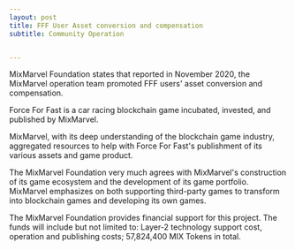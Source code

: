 ```yaml
---
layout: post
title: FFF User Asset conversion and compensation
subtitle: Community Operation 


---
```


MixMarvel Foundation states that reported in November 2020, the MixMarvel operation team promoted  FFF users' asset conversion and compensation.

Force For Fast is a car racing blockchain game incubated, invested, and published by MixMarvel. 

MixMarvel, with its deep understanding of the blockchain game industry, aggregated resources to help with Force For Fast's publishment of its various assets and game product. 

The MixMarvel Foundation very much agrees with MixMarvel's construction of its game ecosystem and the development of its game portfolio. MixMarvel emphasizes on both supporting third-party games to transform into blockchain games and developing its own games. 

The MixMarvel Foundation provides financial support for this project. The funds will include but not limited to: Layer-2 technology support cost, operation and publishing costs; 57,824,400 MIX Tokens in total. 

